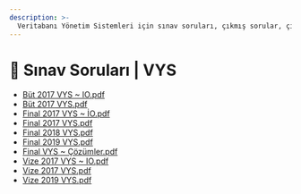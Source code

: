 ```yaml
---
description: >-
  Veritabanı Yönetim Sistemleri için sınav soruları, çıkmış sorular, çıkmışlar veya önceki senelerde çıkan sorular
---
```


# 📃 Sınav Soruları \| VYS

<!--YPackage.YGitbookIntegration-tarafından-otomatik-oluşturulmuştur-->

- [Büt 2017 VYS ~ IO.pdf](B%C3%BCt%202017%20VYS%20~%20IO.pdf)
- [Büt 2017 VYS.pdf](B%C3%BCt%202017%20VYS.pdf)
- [Final 2017 VYS ~ İO.pdf](Final%202017%20VYS%20~%20%C4%B0O.pdf)
- [Final 2017 VYS.pdf](Final%202017%20VYS.pdf)
- [Final 2018 VYS.pdf](Final%202018%20VYS.pdf)
- [Final 2019 VYS.pdf](Final%202019%20VYS.pdf)
- [Final VYS ~ Çözümler.pdf](Final%20VYS%20~%20%C3%87%C3%B6z%C3%BCmler.pdf)
- [Vize 2017 VYS ~ IO.pdf](Vize%202017%20VYS%20~%20IO.pdf)
- [Vize 2017 VYS.pdf](Vize%202017%20VYS.pdf)
- [Vize 2019 VYS.pdf](Vize%202019%20VYS.pdf)

<!--YPackage.YGitbookIntegration-tarafından-otomatik-oluşturulmuştur-->
